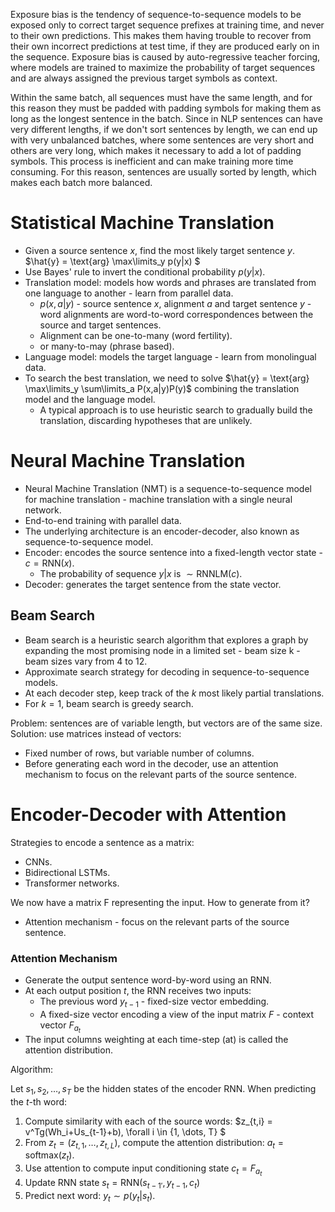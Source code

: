 Exposure bias is the tendency of sequence-to-sequence models to be exposed only to correct target sequence prefixes at training time, and never to their own predictions. This makes them having trouble to recover from their own incorrect predictions at test time, if they are produced early on in the sequence. Exposure bias is caused by auto-regressive teacher forcing, where models are trained to maximize the probability of target sequences and are always assigned the previous target symbols as context.

Within the same batch, all sequences must have the same length, and for this reason they must be padded with padding symbols for making them as long as the longest sentence in the batch. Since in NLP sentences can have very different lengths, if we don't sort sentences by length, we can end up with very unbalanced batches, where some sentences are very short and others are very long, which makes it necessary to add a lot of padding symbols. This process is inefficient and can make training more time consuming. For this reason, sentences are usually sorted by length, which makes each batch more balanced.

# Statistical Machine Translation
- Given a source sentence $x$, find the most likely target sentence $y$. $\hat{y} = \text{arg} \max\limits_y p(y|x) $
- Use Bayes' rule to invert the conditional probability $p(y|x)$.
- Translation model: models how words and phrases are translated from one language to another - learn from parallel data.
  - $p(x, a|y)$ - source sentence $x$, alignment $a$ and target sentence $y$ - word alignments are word-to-word correspondences between the source and target sentences.
  - Alignment can be one-to-many (word fertility).
  - or many-to-may (phrase based).
- Language model: models the target language - learn from monolingual data.
- To search the best translation, we need to solve $\hat{y} = \text{arg} \max\limits_y \sum\limits_a P(x,a|y)P(y)$ combining the translation model and the language model.
  - A typical approach is to use heuristic search to gradually build the translation, discarding hypotheses that are unlikely.

# Neural Machine Translation

- Neural Machine Translation (NMT) is a sequence-to-sequence model for machine translation - machine translation with a single neural network.
- End-to-end training with parallel data.
- The underlying architecture is an encoder-decoder, also known as sequence-to-sequence model.
- Encoder: encodes the source sentence into a fixed-length vector state - $c = \text{RNN}(x)$.
  - The probability of sequence $y|x$ is $\sim \text{RNNLM}(c)$.
- Decoder: generates the target sentence from the state vector.

## Beam Search

- Beam search is a heuristic search algorithm that explores a graph by expanding the most promising node in a limited set - beam size k - beam sizes vary from 4 to 12.
- Approximate search strategy for decoding in sequence-to-sequence models.
- At each decoder step, keep track of the $k$ most likely partial translations.
- For $k = 1$, beam search is greedy search.

Problem: sentences are of variable length, but vectors are of the same size. Solution: use matrices instead of vectors:
- Fixed number of rows, but variable number of columns.
- Before generating each word in the decoder, use an attention mechanism to focus on the relevant parts of the source sentence.

# Encoder-Decoder with Attention

Strategies to encode a sentence as a matrix:
- CNNs.
- Bidirectional LSTMs.
- Transformer networks.

We now have a matrix F representing the input. How to generate from it?
- Attention mechanism - focus on the relevant parts of the source sentence.

### Attention Mechanism

- Generate the output sentence word-by-word using an RNN.
- At each output position $t$, the RNN receives two inputs:
  - The previous word $y_{t-1}$ - fixed-size vector embedding.
  - A fixed-size vector encoding a view of the input matrix $F$ - context vector $F_{a_t}$
- The input columns weighting at each time-step (at) is called the attention distribution.

Algorithm:

Let $s_1, s_2, \dots, s_T$ be the hidden states of the encoder RNN.
When predicting the $t$-th word:
1. Compute similarity with each of the source words: $z_{t,i} = v^Tg(Wh_i+Us_{t-1}+b), \forall i \in \{1, \dots, T\} $
2. From $z_t = (z_{t,1}, \dots, z_{t,L})$, compute the attention distribution: $a_t =
\text{softmax}(z_t)$.
3. Use attention to compute input conditioning state $c_t = F_{a_t}$
4. Update RNN state $s_t = \text{RNN}(s_{t-1'}, y_{t-1}, c_t)$
5. Predict next word: $y_t \sim p(y_t|s_t)$.